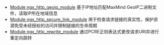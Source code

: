 - [Module ngx_http_geoip_module](http://nginx.org/en/docs/http/ngx_http_geoip_module.html)	基于IP地址匹配MaxMind GeoIP二进制文件，读取IP所在地域信息
- [Module ngx_http_secure_link_module](http://nginx.org/en/docs/http/ngx_http_secure_link_module.html)	用于检查请求链接的真实性，保护资源免受未经授权的访问并限制链接的生命周期
- [Module ngx_http_rewrite_module](http://nginx.org/en/docs/http/ngx_http_rewrite_module.html)	通过PCRE正则表达式更改请求URI并进行重定向跳转

